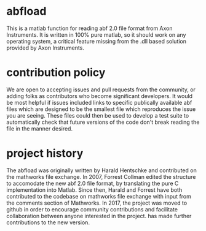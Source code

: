 # abfload 
This is a matlab function for reading abf 2.0 file format from Axon Instruments.  It is written in 100% pure matlab, so it should work on any operating system, a critical feature missing from the .dll based solution provided by Axon Instruments.

# contribution policy
We are open to accepting issues and pull requests from the community, or adding folks as contributors who become significant developers.  It would be most helpful if issues included links to specific publically available abf files which are designed to be the smallest file which reproduces the issue you are seeing.  These files could then be used to develop a test suite to automatically check that future versions of the code don't break reading the file in the manner desired. 

# project history
The abfload was originally written by Harald Hentschke and contributed on the mathworks file exchange.  In 2007, Forrest Collman edited the structure to accomodate the new abf 2.0 file format, by translating the pure C implementation into Matlab.  Since then, Harald and Forrest have both contributed to the codebase on mathworks file exchange with input from the comments section of Mathworks.  In 2017, the project was moved to github in order to encourage community contributions and facilitate collaboration between anyone interested in the project. has made further contributions to the new version.
